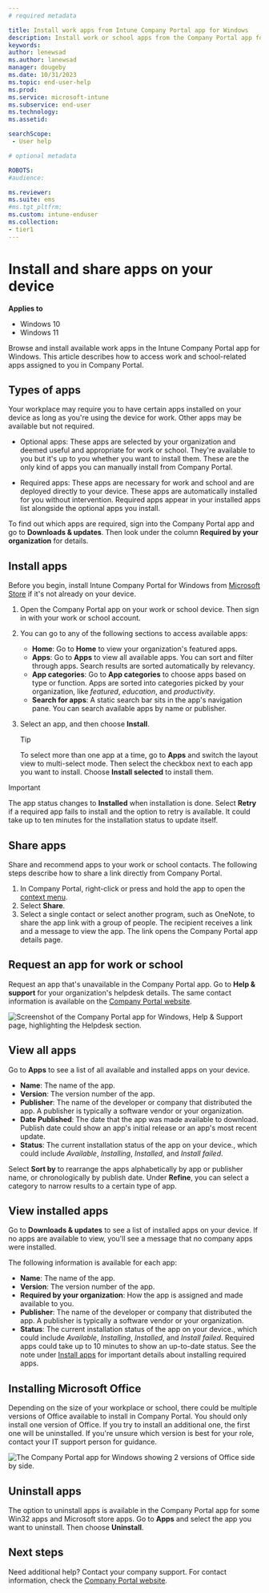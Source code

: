 ```yaml
---
# required metadata

title: Install work apps from Intune Company Portal app for Windows
description: Install work or school apps from the Company Portal app for Windows
keywords:
author: lenewsad
ms.author: lanewsad
manager: dougeby
ms.date: 10/31/2023
ms.topic: end-user-help
ms.prod:
ms.service: microsoft-intune
ms.subservice: end-user
ms.technology:
ms.assetid:

searchScope:
 - User help

# optional metadata

ROBOTS:  
#audience:

ms.reviewer: 
ms.suite: ems
#ms.tgt_pltfrm:
ms.custom: intune-enduser
ms.collection:
- tier1
---
```


# Install and share apps on your device  

**Applies to**  
- Windows 10  
- Windows 11  

Browse and install available work apps in the Intune Company Portal app for Windows. This article describes how to access work and school-related apps assigned to you in Company Portal. 

## Types of apps 
Your workplace may require you to have certain apps installed on your device as long as you're using the device for work. Other apps may be available but not required.    

* Optional apps: These apps are selected by your organization and deemed useful and appropriate for work or school. They're available to you but it's up to you whether you want to install them. These are the only kind of apps you can manually install from Company Portal. 

* Required apps: These apps are necessary for work and school and are deployed directly to your device. These apps are automatically installed for you without intervention. Required apps appear in your installed apps list alongside the optional apps you install.  

To find out which apps are required, sign into the Company Portal app and go to **Downloads & updates**. Then look under the column **Required by your organization** for details.    

## Install apps  
Before you begin, install Intune Company Portal for Windows from [Microsoft Store](https://www.microsoft.com/p/company-portal/9wzdncrfj3pz?rtc=2&activetab=pivot:overviewtab) if it's not already on your device.  

1. Open the Company Portal app on your work or school device. Then sign in with your work or school account.  
2. You can go to any of the following sections to access available apps:      

    * **Home**: Go to **Home** to view your organization's featured apps.  
    * **Apps**: Go to **Apps** to view all available apps. You can sort and filter through apps. Search results are sorted automatically by relevancy.  
    * **App categories**: Go to **App categories** to choose apps based on type or function. Apps are sorted into categories picked by your organization, like *featured*, *education*, and *productivity*.  
    * **Search for apps**: A static search bar sits in the app's navigation pane. You can search available apps by name or publisher.  
3. Select an app, and then choose **Install**. 

   > [!TIP]
   > To select more than one app at a time, go to **Apps** and switch the layout view to multi-select mode. Then select the checkbox next to each app you want to install. Choose **Install selected** to install them.  
> [!IMPORTANT]
> The app status changes to **Installed** when installation is done. Select **Retry** if a required app fails to install and the option to retry is available. It could take up to ten minutes for the installation status to update itself.    

## Share apps  
Share and recommend apps to your work or school contacts. The following steps describe how to share a link directly from Company Portal.

1. In Company Portal, right-click or press and hold the app to open the [context menu](/windows/uwp/design/controls-and-patterns/menus).  
2. Select **Share**.  
3. Select a single contact or select another program, such as OneNote, to share the app link with a group of people. The recipient receives a link and a message to view the app. The link opens the Company Portal app details page.  

## Request an app for work or school  
Request an app that's unavailable in the Company Portal app. Go to **Help & support** for your organization's helpdesk details. The same contact information is available on the [Company Portal website](https://go.microsoft.com/fwlink/?linkid=2010980).  

  ![Screenshot of the Company Portal app for Windows, Help & Support page, highlighting the Helpdesk section. ](./media/1812_UCP_Help_Support_helpdesk.png)  

## View all apps  
Go to **Apps** to see a list of all available and installed apps on your device. 

* **Name**: The name of the app. 
* **Version**: The version number of the app. 
* **Publisher**: The name of the developer or company that distributed the app. A publisher is typically a software vendor or your organization.  
* **Date Published**: The date that the app was made available to download. Publish date could show an app's initial release or an app's most recent update.
* **Status**: The current installation status of the app on your device., which could include *Available*, *Installing*, *Installed*, and *Install failed*.  

Select **Sort by** to rearrange the apps alphabetically by app or publisher name, or chronologically by publish date. Under **Refine**, you can select a category to narrow results to a certain type of app. 

## View installed apps  
Go to **Downloads & updates** to see a list of installed apps on your device. If no apps are available to view, you'll see a message that no company apps were installed.  

The following information is available for each app:    

* **Name**: The name of the app. 
* **Version**: The version number of the app. 
* **Required by your organization**: How the app is assigned and made available to you.  
* **Publisher**: The name of the developer or company that distributed the app. A publisher is typically a software vendor or your organization.  
* **Status**: The current installation status of the app on your device., which could include *Available*, *Installing*, *Installed*, and *Install failed*. Required apps could take up to 10 minutes to show an up-to-date status. See the note under [Install apps](#install-apps) for important details about installing required apps.  

## Installing Microsoft Office  
Depending on the size of your workplace or school, there could be multiple versions of Office available to install in Company Portal. You should only install one version of Office. If you try to install an additional one, the first one will be uninstalled. If you're unsure which version is best for your role, contact your IT support person for guidance.  

![The Company Portal app for Windows showing 2 versions of Office side by side.](./media/multiple-office-installs-cp-win10.png)  

## Uninstall apps  

The option to uninstall apps is available in the Company Portal app for some Win32 apps and Microsoft store apps. Go to **Apps** and select the app you want to uninstall. Then choose **Uninstall**.  

## Next steps  

Need additional help? Contact your company support. For contact information, check the [Company Portal website](https://go.microsoft.com/fwlink/?linkid=2010980).

